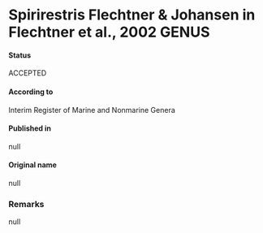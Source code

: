 # Spirirestris Flechtner & Johansen in Flechtner et al., 2002 GENUS

#### Status
ACCEPTED

#### According to
Interim Register of Marine and Nonmarine Genera

#### Published in
null

#### Original name
null

### Remarks
null